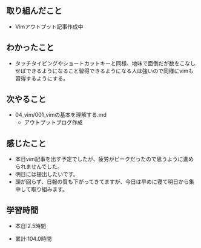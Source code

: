 ## 取り組んだこと
- Vimアウトプット記事作成中

 
## わかったこと
- タッチタイピングやショートカットキーと同様、地味で面倒だが数をこなしせばできるようになること習得できるようになる人は強いので同様にvimも習得するようにする。

## 次やること
- 04_vim/001_vimの基本を理解する.md
    - アウトプットブログ作成
 

## 感じたこと
- 本日vim記事を出す予定でしたが、疲労がピークだったので思うように進められませんでした。
- 明日には提出したいです。
- 頭が回らず、日報の質も下がってきてますが、今日は早めに寝て明日から集中して取り組みます。


## 学習時間
- 本日:2.5時間

- 累計:104.0時間
